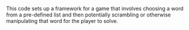 This code sets up a framework for a game that involves choosing a word from a pre-defined list and then potentially scrambling or otherwise manipulating that word for the player to solve.